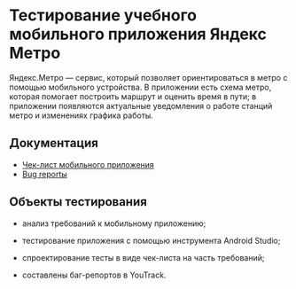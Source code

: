 # Тестирование учебного мобильного приложения Яндекс Метро	
Яндекс.Метро — сервис, который позволяет ориентироваться в метро с помощью мобильного устройства. В приложении есть схема метро, которая помогает построить маршрут и оценить время в пути; в приложении появляются актуальные уведомления о работе станций метро и изменениях графика работы. 

## Документация

- [Чек-лист мобильного приложения](https://docs.google.com/spreadsheets/d/1fM01eeGCWYcjpq1R1Xpq8xHL3tlqypF7_IhPstSoVUM/edit?usp=sharing)
- [Bug reportы](https://eras.youtrack.cloud/issues?q=project:%20%7B%D0%A3%D1%80%D0%B0%D0%B7%D0%BE%D0%B2_91_QA_3%D0%A1%D0%BF%D1%80%D0%B8%D0%BD%D1%82%7D%20State:%20Unresolved)

## Объекты тестирования

- анализ требований к мобильному приложению;

- тестирование приложения с помощью инструмента Android Studio;

- спроектирование тесты в виде чек-листа на часть требований;

- составлены баг-репортов в YouTrack.
